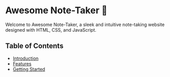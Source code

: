 # Awesome Note-Taker 📝

Welcome to Awesome Note-Taker, a sleek and intuitive note-taking website designed with HTML, CSS, and JavaScript.

## Table of Contents

- [Introduction](#introduction)
- [Features](#features)
- [Getting Started](#getting-started)

